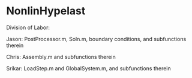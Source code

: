 # NonlinHypelast

Division of Labor:

Jason: PostProcessor.m, Soln.m, boundary conditions, and subfunctions therein

Chris: Assembly.m and subfunctions therein

Srikar: LoadStep.m and GlobalSystem.m, and subfunctions therein
